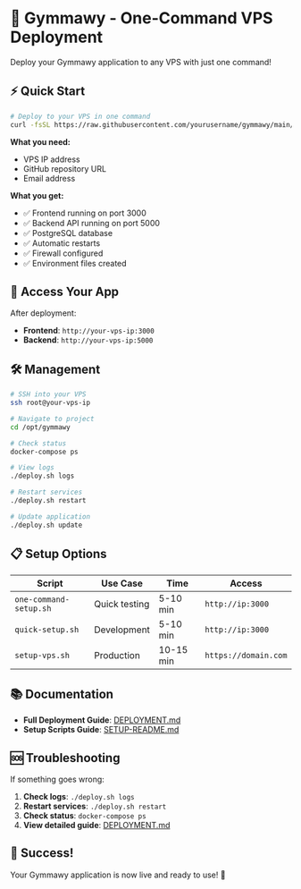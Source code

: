 # 🚀 Gymmawy - One-Command VPS Deployment

Deploy your Gymmawy application to any VPS with just one command!

## ⚡ Quick Start

```bash
# Deploy to your VPS in one command
curl -fsSL https://raw.githubusercontent.com/yourusername/gymmawy/main/one-command-setup.sh | bash
```

**What you need:**
- VPS IP address
- GitHub repository URL
- Email address

**What you get:**
- ✅ Frontend running on port 3000
- ✅ Backend API running on port 5000
- ✅ PostgreSQL database
- ✅ Automatic restarts
- ✅ Firewall configured
- ✅ Environment files created

## 🎯 Access Your App

After deployment:
- **Frontend**: `http://your-vps-ip:3000`
- **Backend**: `http://your-vps-ip:5000`

## 🛠️ Management

```bash
# SSH into your VPS
ssh root@your-vps-ip

# Navigate to project
cd /opt/gymmawy

# Check status
docker-compose ps

# View logs
./deploy.sh logs

# Restart services
./deploy.sh restart

# Update application
./deploy.sh update
```

## 📋 Setup Options

| Script | Use Case | Time | Access |
|--------|----------|------|--------|
| `one-command-setup.sh` | Quick testing | 5-10 min | `http://ip:3000` |
| `quick-setup.sh` | Development | 5-10 min | `http://ip:3000` |
| `setup-vps.sh` | Production | 10-15 min | `https://domain.com` |

## 📚 Documentation

- **Full Deployment Guide**: [DEPLOYMENT.md](./DEPLOYMENT.md)
- **Setup Scripts Guide**: [SETUP-README.md](./SETUP-README.md)

## 🆘 Troubleshooting

If something goes wrong:

1. **Check logs**: `./deploy.sh logs`
2. **Restart services**: `./deploy.sh restart`
3. **Check status**: `docker-compose ps`
4. **View detailed guide**: [DEPLOYMENT.md](./DEPLOYMENT.md)

## 🎉 Success!

Your Gymmawy application is now live and ready to use! 🚀
